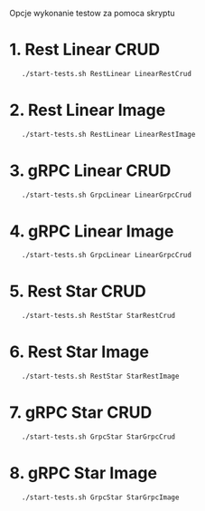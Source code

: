 Opcje wykonanie testow za pomoca skryptu

# 1. Rest Linear CRUD
```bash
   ./start-tests.sh RestLinear LinearRestCrud
```
# 2. Rest Linear Image
```bash
   ./start-tests.sh RestLinear LinearRestImage
```
# 3. gRPC Linear CRUD
```bash
   ./start-tests.sh GrpcLinear LinearGrpcCrud
```
# 4. gRPC Linear Image
```bash
   ./start-tests.sh GrpcLinear LinearGrpcCrud
```
# 5. Rest Star CRUD
```bash
   ./start-tests.sh RestStar StarRestCrud
```
# 6. Rest Star Image
```bash
   ./start-tests.sh RestStar StarRestImage
```
# 7. gRPC Star CRUD
```bash
   ./start-tests.sh GrpcStar StarGrpcCrud
```
# 8. gRPC Star Image
```bash
   ./start-tests.sh GrpcStar StarGrpcImage
```


    